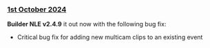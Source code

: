### [1st October 2024](/news/20241001)

**Builder NLE v2.4.9** it out now with the following bug fix:

- Critical bug fix for adding new multicam clips to an existing event